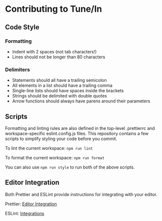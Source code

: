 # Contributing to Tune/In

## Code Style

### Formatting

- Indent with 2 spaces (not tab characters!)
- Lines should not be longer than 80 characters

### Delimiters

- Statements should all have a trailing semicolon
- All elements in a list should have a trailing comma
- Single-line lists should have spaces inside the brackets
- Strings should be delimited with double quotes
- Arrow functions should always have parens around their parameters

## Scripts

Formatting and linting rules are also defined in the top-level .prettierrc and
workspace-specific eslint.config.js files. This repository contains a few 
scripts to simplify styling your code before you commit. 

To lint the current workspace: ```npm run lint```

To format the current workspace: ```npm run format```

You can also use ```npm run style``` to run both of the above scripts.

## Editor Integration

Both Prettier and ESLint provide instructions for integrating with your editor.

Prettier: [Editor Integration](https://prettier.io/docs/editors)

ESLint: [Integrations](https://eslint.org/docs/latest/use/integrations)
